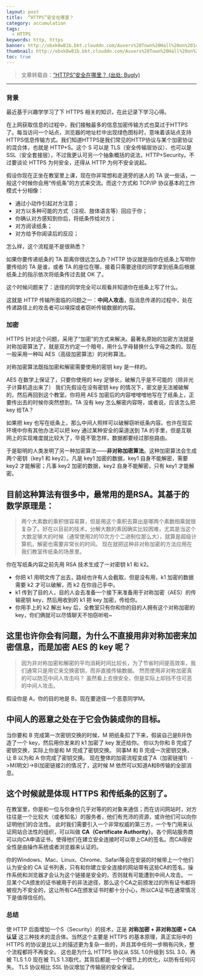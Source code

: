 ```yaml
---
layout: post
title:  “HTTPS”安全在哪里？
category: accumulation
tags:
  - HTTPS
keywords: http, https
banner: http://obxk8w81b.bkt.clouddn.com/Auvers%20Town%20Hall%20on%2014%20July%201890.jpg
thumbnail: http://obxk8w81b.bkt.clouddn.com/Auvers%20Town%20Hall%20on%2014%20July%201890.jpg
toc: true
---
```


> 文章转载自：[“HTTPS”安全在哪里？ (出处: Bugly)](http://bugly.qq.com/bbs/forum.php?mod=viewthread&tid=1074)

------

### 背景

最近基于兴趣学学习了下 HTTPS 相关的知识，在此记录下学习心得。

在上网获取信息的过程中，我们接触最多的信息加密传输方式也莫过于HTTPS了。每当访问一个站点，浏览器的地址栏中出现绿色图标时，意味着该站点支持HTTPS信息传输方式。我们知道HTTPS是我们常见的HTTP协议与某个加密协议的混合体，也就是 HTTP+S。这个 S 可以是 TLS（安全传输层协议）、也可以是 SSL（安全套接层），不过我更认可另一个抽象概括的说法，HTTP+Security。不过要谈论 HTTPS 为何安全，还得从 HTTP 为何不安全说起。

<!--more-->
假设你现在正坐在教室里上课，现在你非常想和走道旁的迷人的 TA 说一些话，一般这个时候你会用“传纸条”的方式来交流。而这个方式和 TCP/IP 协议基本的工作模式十分相像：

- 通过小动作引起对方注意；
- 对方以多种可能的方式（注视、肢体语言等）回应于你；
- 你确认对方感知到你后，将纸条传给对方；
- 对方阅读纸条；
- 对方给予你阅读后的反应；


怎么样，这个流程是不是很熟悉？

如果你要传递纸条的 TA 距离你很远怎么办？HTTP 协议就是指你在纸条上写明你要传给的 TA 是谁，或者 TA 的座位在哪，接着只需要途径的同学拿到纸条后根据纸条上的指示依次将纸条传过去就 OK 了。


这个时候问题来了：途径的同学完全可以观看并知道你在纸条上写了什么。

这就是 HTTP 传输所面临的问题之一：**中间人攻击**，指消息传递的过程中，处在传递路径上的攻击者可以嗅探或者窃听传输数据的内容。

### 加密
HTTPS 针对这个问题，采用了“加密”的方式来解决。最著名原始的加密方法就是对称加密算法了，就是双方约定一个暗号，用什么字母替换什么字母之类的。现在一般采用一种叫 AES（高级加密算法）的对称算法。

对称加密算法既指加密和解密需要使用的密钥 key 是一样的。

AES 在数学上保证了，只要你使用的 key 足够长，破解几乎是不可能的（除非光子计算机造出来了）
我们先假设在没有密钥 key 的情况下，密文是无法被破解的，然后再回到这个教室。你将用 AES 加密后的内容噌噌噌地写在了纸条上，正要传出去的时候你突然想到，TA 没有 key 怎么解密内容呀，或者说，应该怎么把 key 给TA？

如果把 key 也写在纸条上，那么中间人照样可以破解窃听纸条内容。也许在现实环境中你有其他办法可以把 key 通过某种安全的渠道送到 TA 的手里，但是互联网上的实现难度就比较大了，毕竟不管怎样，数据都要经过那些路由。

于是聪明的人类发明了另一种加密算法——**非对称加密算法**。这种加密算法会生成两个密钥（key1 和 key2）。凡是 key1 加密的数据，key1 自身不能解密，需要 key2 才能解密；凡事 key2 加密的数据，key2 自身不能解密，只有 key1 才能解密。

目前这种算法有很多中，最常用的是RSA。其基于的数学原理是：
------
> 两个大素数的乘积很容易算，但是用这个乘积去算出是哪两个素数相乘就很复杂了。好在以目前的技术，分解大数的素因确实比较困难，尤其是当这个大数足够大的时候（通常使用2的10次方个二进制位那么大），就算是超级计算机，解密也需要非常长的时间。
现在就把这种非对称加密的方法应用在我们教室传纸条的场景里。

你在写纸条内容之前先用 RSA 技术生成了一对密钥 k1 和 k2。
- 你把 k1 用明文传了出去，路经也许有人会截取，但是没有用，k1 加密的数据需要 k2 才可以破解，而 k2 在你自己手中。
- k1 传到了目的人，目的人会去准备一个接下来准备用于对称加密（AES）的传输密钥 key，然后用收到的 k1 把 key 加密，传给你。
- 你用手上的 k2 解出 key 后，全教室只有你和你的目的人拥有这个对称加密的 key，你们俩就可以尽情聊天不怕窃听啦~


这里也许你会有问题，为什么不直接用非对称加密来加密信息，而是加密 AES 的 key 呢？
------
> 因为非对称加密和解密的平均消耗时间比较长，为了节省时间提高效率，我们通常只是用它来交换密钥，而非直接传输数据。
然而使用非对称加密真的可以防范中间人攻击吗？
虽然看上去很安全，但是实际上却挡不住可恶的中间人攻击。


假设你是 A，你的目的地是 B，现在要途径一个恶意同学M。

中间人的恶意之处在于它会伪装成你的目标。
------
当你要和 B 完成第一次密钥交换的时候，M 把纸条扣了下来，假装自己是B并伪造了一个 key，然后用你发来的 k1 加密了 key 发还给你。
你以为你和 B 完成了密钥交换，实际上你是和 M 完成了密钥交换。
同事M 和 B 完成一次密钥交换，让 B 以为和 A 你完成了密钥交换。
现在整体的加密流程变成了A（加密链接1）->M(明文)->B(加密链接2)的情况了，这时候 M 依然可以知道A和B传输的全部消息。

这个时候就是体现 HTTPS 和传纸条的区别了。
------
在教室里，你是和一位与你身份几乎对等的的对象来通信；而在访问网站时，对方往往是一个比较大（或者知名）的服务者，他们有充沛的资源，或许他们可以向你证明他们的合法性。
此时我们需要引入一个非常权威的第三方，一个专门用来认证网站合法性的组织，可以叫做 **CA（Certificate Authority）**。各个网站服务商可以向CA申请证书，使得他们在建立安全连接时可以带上CA的签名。而CA得安全性是由操作系统或者浏览器来认证的。

你的Windows、Mac、Linux、Chrome、Safari等会在安装的时候带上一个他们认为安全的 CA 证书列表，只有和你建立安全连接的网站带有这些CA的签名，操作系统和浏览器才会认为这个链接是安全的，否则就有可能遭到中间人攻击。
一旦某个CA颁发的证书被用于的非法途径，那么这个CA之前颁发过的所有证书都将被视为不安全的，这让所有CA在颁发证书时都十分小心，所以CA证书在通常情况下是值得信任的。


### 总结
使 HTTP 后面增加一个S（Security）的技术，正是 **对称加密 + 非对称加密 + CA认证** 这三种技术的混合体。当然这个主要是 HTTPS 的基本原理，真正实际中的 HTTPS 的协议是比以上的描述更为复杂一些的，并且其中任何一步稍有闪失，整个流程都将不再安全。
这也是为什么 HTTPS 协议从 SSL 1.0升级到 SSL 3.0，再被 TLS 1.0 现在被 TLS 1.3取代，其背后都是一个个细节上的优化，以防有任何闪失。
TLS 协议相比 SSL 协议增加了传输层的安全保证。
